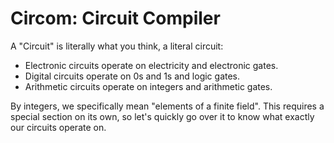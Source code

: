 # Circom: Circuit Compiler

A "Circuit" is literally what you think, a literal circuit:

- Electronic circuits operate on electricity and electronic gates.
- Digital circuits operate on 0s and 1s and logic gates.
- Arithmetic circuits operate on integers and arithmetic gates.

By integers, we specifically mean "elements of a finite field". This requires a special section on its own, so let's quickly go over it to know what exactly our circuits operate on.
